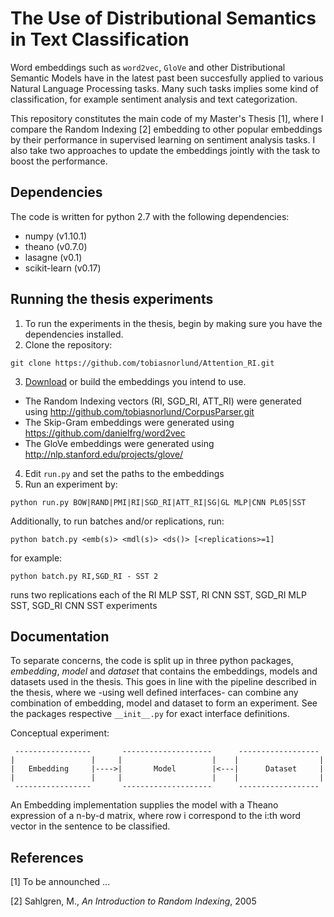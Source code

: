 # The Use of Distributional Semantics in Text Classification
Word embeddings such as `word2vec`, `GloVe` and other Distributional Semantic Models have in the latest past been succesfully applied to various Natural Language Processing tasks. Many such tasks implies some kind of classification, for example sentiment analysis and text categorization.

This repository constitutes the main code of my Master's Thesis [1], where I compare the Random Indexing [2] embedding to other popular embeddings by their performance in supervised learning on sentiment analysis tasks. I also take two approaches to update the embeddings jointly with the task to boost the performance.

## Dependencies
The code is written for python 2.7 with the following dependencies:
* numpy (v1.10.1)
* theano (v0.7.0)
* lasagne (v0.1)
* scikit-learn (v0.17)

## Running the thesis experiments
1. To run the experiments in the thesis, begin by making sure you have the dependencies installed. 
2. Clone the repository:
```
git clone https://github.com/tobiasnorlund/Attention_RI.git
```
3. [Download](http://www.tobias.norlund.se/portfolio/masters-thesis/) or build the embeddings you intend to use. 
  * The Random Indexing vectors (RI, SGD_RI, ATT_RI) were generated using http://github.com/tobiasnorlund/CorpusParser.git
  * The Skip-Gram embeddings were generated using https://github.com/danielfrg/word2vec
  * The GloVe embeddings were generated using http://nlp.stanford.edu/projects/glove/
4. Edit `run.py` and set the paths to the embeddings
5. Run an experiment by:
```
python run.py BOW|RAND|PMI|RI|SGD_RI|ATT_RI|SG|GL MLP|CNN PL05|SST
```
Additionally, to run batches and/or replications, run:
```
python batch.py <emb(s)> <mdl(s)> <ds()> [<replications>=1]
```
for example:
```
python batch.py RI,SGD_RI - SST 2
```
runs two replications each of the RI MLP SST, RI CNN SST, SGD_RI MLP SST, SGD_RI CNN SST experiments


## Documentation
To separate concerns, the code is split up in three python packages, *embedding*, *model* and *dataset* that contains the embeddings, models and datasets used in the thesis. This goes in line with the pipeline described in the thesis, where we -using well defined interfaces- can combine any combination of embedding, model and dataset to form an experiment. See the packages respective `__init__.py` for exact interface definitions.

Conceptual experiment:
```
 -----------------       --------------------      ------------------
|                 |     |                    |    |                  |
|   Embedding     |---->|       Model        |<---|      Dataset     |
|                 |     |                    |    |                  |
 -----------------       --------------------      ------------------
```

An Embedding implementation supplies the model with a Theano expression of a n-by-d matrix, where row i correspond to the i:th word vector in the sentence to be classified.


## References

[1]   To be announched ... 

[2]   Sahlgren, M.,  *An Introduction to Random Indexing*, 2005
